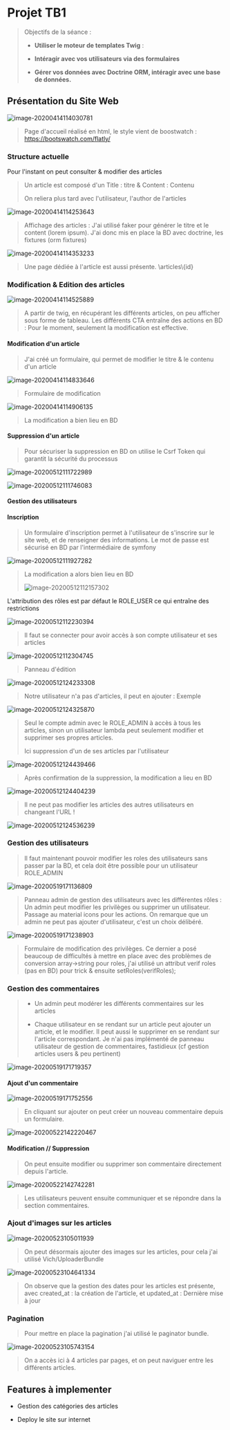 # Projet TB1

> Objectifs de la séance : 
>
> * **Utiliser le moteur de templates Twig** : 
>
> * **Intéragir avec vos utilisateurs via des formulaires**
> * **Gérer vos données avec Doctrine ORM, intéragir avec une base de données.**

## Présentation du Site Web

![image-20200414114030781](https://github.com/keyserwood/TB1_Project/blob/master/image-20200414114030781.png)

> Page d'accueil réalisé en html, le style vient de boostwatch : https://bootswatch.com/flatly/

### Structure actuelle

Pour l'instant on peut consulter & modifier des articles 

> Un article est composé d'un Title : titre & Content : Contenu 
>
> On reliera plus tard avec l'utilisateur, l'author de l'articles

![image-20200414114253643](https://github.com/keyserwood/TB1_Project/blob/master/image-20200414114253643.png)

> Affichage des articles : J'ai utilisé faker pour générer le titre et le content (lorem ipsum). J'ai donc mis en place la BD avec doctrine, les fixtures (orm fixtures)

![image-20200414114353233](https://github.com/keyserwood/TB1_Project/blob/master/image-20200414114353233.png)

> Une page dédiée à l'article est aussi présente.  \articles\\{id}

### Modification & Edition des articles

![image-20200414114525889](https://github.com/keyserwood/TB1_Project/blob/master/image-20200414114525889.png)

> A partir de twig, en récupérant les différents articles, on peu afficher sous forme de tableau. Les différents CTA entraîne des actions en BD : Pour le moment, seulement la modification est effective. 

#### Modification d'un article 

> J'ai créé un formulaire, qui permet de modifier le titre & le contenu d'un article 

![image-20200414114833646](https://github.com/keyserwood/TB1_Project/blob/master/image-20200414114833646.png)

> Formulaire de modification

![image-20200414114906135](https://github.com/keyserwood/TB1_Project/blob/master/image-20200414114906135.png)

> La modification a bien lieu en BD 

#### Suppression d'un article 

> Pour sécuriser la suppression en BD on utilise le Csrf Token qui garantit la sécurité du processus



![image-20200512111722989](https://github.com/keyserwood/TB1_Project/blob/master/image-20200512111722989.png)

![image-20200512111746083](https://github.com/keyserwood/TB1_Project/blob/master/image-20200512111746083.png)

#### Gestion des utilisateurs 

#### Inscription

> Un formulaire d'inscription permet à l'utilisateur de s'inscrire sur le site web, et de renseigner des informations. Le mot de passe est sécurisé en BD par l'intermédiaire de symfony

![image-20200512111927282](https://github.com/keyserwood/TB1_Project/blob/master/image-20200512111927282.png)

> La modification a alors bien lieu en BD
>
> ![image-20200512112157302](https://github.com/keyserwood/TB1_Project/blob/master/image-20200512112157302.png)

L'attribution des rôles est par défaut le ROLE_USER ce qui entraîne des restrictions

![image-20200512112230394](https://github.com/keyserwood/TB1_Project/blob/master/image-20200512112230394.png)

> Il faut se connecter pour avoir accès à son compte utilisateur et ses articles

![image-20200512112304745](https://github.com/keyserwood/TB1_Project/blob/master/image-20200512112304745.png)

> Panneau d'édition 

![image-20200512124233308](https://github.com/keyserwood/TB1_Project/blob/master/image-20200512124233308.png)

> Notre utilisateur n'a pas d'articles, il peut en ajouter : Exemple

![image-20200512124325870](https://github.com/keyserwood/TB1_Project/blob/master/image-20200512124325870.png)



> Seul le compte admin avec le ROLE_ADMIN à accès à tous les articles, sinon un utilisateur lambda peut seulement modifier et supprimer ses propres articles. 
>
> Ici suppression d'un de ses articles par l'utilisateur 

![image-20200512124439466](https://github.com/keyserwood/TB1_Project/blob/master/image-20200512124439466.png)

> Après confirmation de la suppression, la modification a lieu en BD

![image-20200512124404239](https://github.com/keyserwood/TB1_Project/blob/master/image-20200512124404239.png)

> Il ne peut pas modifier les articles des autres utilisateurs en changeant l'URL !

![image-20200512124536239](https://github.com/keyserwood/TB1_Project/blob/master/image-20200512124536239.png)

### Gestion des utilisateurs 

> Il faut maintenant pouvoir modifier les roles des utilisateurs sans passer par la BD, et cela doit être possible pour un utilisateur ROLE_ADMIN

![image-20200519171136809](https://github.com/keyserwood/TB1_Project/blob/master/image-20200519171136809.png)

> Panneau admin de gestion des utilisateurs avec les différentes rôles : Un admin peut modifier les privilèges ou supprimer un utilisateur. Passage au material icons pour les actions. On remarque que un admin ne peut pas ajouter d'utilisateur, c'est un choix délibéré. 

![image-20200519171238903](https://github.com/keyserwood/TB1_Project/blob/master/image-20200519171238903.png)

> Formulaire de modification des privilèges. Ce dernier a posé beaucoup de difficultés à mettre en place avec des problèmes de conversion array->string pour roles, j'ai utilisé un attribut verif roles (pas en BD) pour trick & ensuite setRoles(verifRoles);

### Gestion des commentaires

> * Un admin peut modérer les différents commentaires sur les articles
>
> * Chaque utilisateur en se rendant sur un article peut ajouter un article, et le modifier. Il peut aussi le supprimer en se rendant sur l'article correspondant. Je n'ai pas implémenté de panneau utilisateur de gestion de commentaires, fastidieux (cf gestion articles users & peu pertinent)

![image-20200519171719357](https://github.com/keyserwood/TB1_Project/blob/master/image-20200519171719357.png)

#### Ajout d'un commentaire

![image-20200519171752556](https://github.com/keyserwood/TB1_Project/blob/master/image-20200519171752556.png)

> En cliquant sur ajouter on peut créer un nouveau commentaire depuis un formulaire. 

![image-20200522142220467](https://github.com/keyserwood/TB1_Project/blob/master/image-20200522142220467.png)

#### Modification // Suppression

> On peut ensuite modifier ou supprimer son commentaire directement depuis l'article. 

![image-20200522142742281](https://github.com/keyserwood/TB1_Project/blob/master/image-20200522142742281.png)

> Les utilisateurs peuvent ensuite communiquer et se répondre dans la section commentaires.

### Ajout d'images sur les articles 

![image-20200523105011939](https://github.com/keyserwood/TB1_Project/blob/master/image-20200523105011939.png)

> On peut désormais ajouter des images sur les articles, pour cela j'ai utilisé Vich/UploaderBundle

![image-20200523104641334](https://github.com/keyserwood/TB1_Project/blob/master/image-20200523104641334.png)

> On observe que la gestion des dates pour les articles est présente, avec created_at : la création de l'article, et updated_at : Dernière mise à jour 

### Pagination 

> Pour mettre en place la pagination j'ai utilisé le paginator bundle. 

![image-20200523105743154](https://github.com/keyserwood/TB1_Project/blob/master/image-20200523105743154.png)

> On a accès ici à 4 articles par pages, et on peut naviguer entre les différents articles. 

## Features à implementer

* Gestion des catégories des articles

* Deploy le site sur internet

